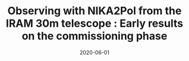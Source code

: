 ---
title: "Observing with NIKA2Pol from the IRAM 30m telescope : Early results on the commissioning phase"
collection: "publications"
category: "co_procs"
permalink: /publications/2020EPJWC22800022R
link: https://ui.adsabs.harvard.edu/abs/2020EPJWC.22800022R/abstract
date: 2020-06-01
venue: "mm Universe @ NIKA2 - Observing the mm Universe with the NIKA2 Camera"
citation: "Ritacco, A., Adam, R., Ade, P., et al. (2020), mm Universe @ NIKA2 - Observing the mm Universe with the NIKA2 Camera, 228, 00022."
---